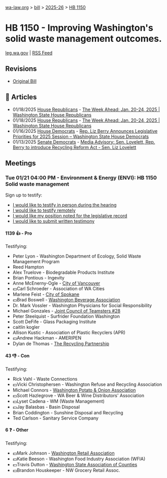 [wa-law.org](/) > [bill](/bill/) > [2025-26](/bill/2025-26/) > [HB 1150](/bill/2025-26/hb/1150/)

# HB 1150 - Improving Washington's solid waste management outcomes.
[leg.wa.gov](https://app.leg.wa.gov/billsummary?BillNumber=1150&Year=2025&Initiative=false) | [RSS Feed](./rss.xml)

## Revisions
* [Original Bill](1/)

## 📰 Articles
* 01/18/2025 [House Republicans](/org/house_republicans/) - [The Week Ahead: Jan. 20-24, 2025 | Washington State House Republicans](http://houserepublicans.wa.gov/week/the-week-ahead-jan-20-24-2025/#:~:text=HB%201150)
* 01/18/2025 [House Republicans](/org/house_republicans/) - [The Week Ahead: Jan. 20-24, 2025 | Washington State House Republicans](https://houserepublicans.wa.gov/week/the-week-ahead-jan-20-24-2025/#:~:text=HB%201150)
* 01/16/2025 [House Democrats](/org/house_democrats/) - [Rep. Liz Berry Announces Legislative Priorities for 2025 Session – Washington State House Democrats](https://housedemocrats.wa.gov/blog/2025/01/16/rep-liz-berry-announces-legislative-priorities-for-2025-session/#:~:text=HB%201150)
* 01/13/2025 [Senate Democrats](/org/senate_democrats/) - [Media Advisory: Sen. Lovelett, Rep. Berry to introduce Recycling Reform Act - Sen. Liz Lovelett](https://senatedemocrats.wa.gov/lovelett/2025/01/13/media-advisory-sen-lovelett-rep-berry-to-introduce-recycling-reform-act/#:~:text=HB1150)

## Meetings
### Tue 01/21 04:00 PM - Environment & Energy (ENVI): HB 1150 Solid waste management
Sign up to testify:
* [I would like to testify in person during the hearing](https://app.leg.wa.gov/csi/Testifier/Add?chamber=House&mId=32490&aId=161596&caId=24864&tId=1)
* [I would like to testify remotely](https://app.leg.wa.gov/csi/Testifier/Add?chamber=House&mId=32490&aId=161596&caId=24864&tId=2)
* [I would like my position noted for the legislative record](https://app.leg.wa.gov/csi/Testifier/Add?chamber=House&mId=32490&aId=161596&caId=24864&tId=3)
* [I would like to submit written testimony](https://app.leg.wa.gov/csi/Testifier/Add?chamber=House&mId=32490&aId=161596&caId=24864&tId=4)

#### 1139 👍 - Pro
Testifying:
* Peter Lyon - Washington Department of Ecology, Solid Waste Management Program
* Reed Hampton
* Alex Truelove - Biodegradable Products Institute
* Brian Pontious - Ingevity
* Anne McEnerny-Ogle - [City of Vancouver](/org/city_of_vancouver/)
* 💵Carl Schroeder - Association of WA Cities
* Marlene Feist - [City of Spokane](/org/city_of_spokane/)
* 💵Brad Boswell - [Washington Beverage Association](/org/washington_beverage_association/)
* Dr. Mark Vossler - Washington Physicians for Social Responsibility
* Michael Gonzales - [Joint Council of Teamsters #28](/org/joint_council_of_teamsters_#28/)
* Peter Steelquist - Surfrider Foundation Washington
* Scott DeFife - Glass Packaging Institute
* caitlin kogler
* Allison Kustic - Association of Plastic Recyclers (APR)
* 💵Andrew Hackman - AMERIPEN
* Dylan de Thomas - [The Recycling Partnership](/org/the_recycling_partnership/)

#### 43 👎 - Con
Testifying:
* Rick Vahl - Waste Connections
* 💵Vicki Christophersen - Washington Refuse and Recycling Association
* Michael Connors - [Washington Potato & Onion Association](/org/washington_potato_&_onion_association/)
* 💵Scott Hazlegrove - WA Beer & Wine Distributors' Association
* 💵Lyset Cadena - WM (Waste Management)
* 💵Jay Balasbas - Basin Disposal
* Brian Coddington - Sunshine Disposal and Recycling
* Ted Carlson - Sanitary Service Company

#### 6 ❓ - Other
Testifying:
* 💵Mark Johnson - [Washington Retail Association](/org/washington_retail_association/)
* 💵Katie Beeson - Washington Food Industry Association (WFIA)
* 💵Travis Dutton - [Washington State Association of Counties](/org/washington_state_association_of_counties/)
* 💵Brandon Houskeeper - NW Grocery Retail Assoc.
